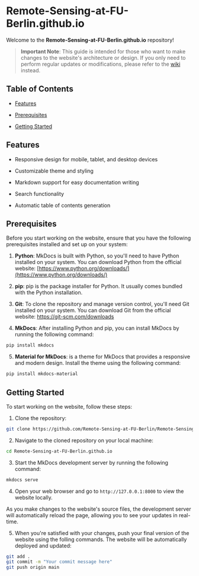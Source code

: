 # Remote-Sensing-at-FU-Berlin.github.io

Welcome to the **Remote-Sensing-at-FU-Berlin.github.io** repository!

> **Important Note**: This guide is intended for those who want to make changes to the website's architecture or design. If you only need to perform regular updates or modifications, please refer to the [wiki](https://github.com/Remote-Sensing-at-FU-Berlin/Remote-Sensing-at-FU-Berlin.github.io/wiki) instead.

## Table of Contents

- [Features](#features)


- [Prerequisites](#prerequisites)


- [Getting Started](#getting-started)

## Features


- Responsive design for mobile, tablet, and desktop devices


- Customizable theme and styling

- Markdown support for easy documentation writing


- Search functionality


- Automatic table of contents generation


## Prerequisites


Before you start working on the website, ensure that you have the following prerequisites installed and set up on your system:


1. **Python**: MkDocs is built with Python, so you'll need to have Python installed on your system. You can download Python from the official website: [https://www.python.org/downloads/](https://www.python.org/downloads/)


2. **pip**: pip is the package installer for Python. It usually comes bundled with the Python installation.

3. **Git**: To clone the repository and manage version control, you'll need Git installed on your system. You can download Git from the official website: https://git-scm.com/downloads

4. **MkDocs**: After installing Python and pip, you can install MkDocs by running the following command:

```bash
pip install mkdocs
```

5. **Material for MkDocs**: is a theme for
 MkDocs that provides a responsive and modern design. Install the theme 
using the following command:

```bash
pip install mkdocs-material
```

## Getting Started
To start working on the website, follow these steps:

1. Clone the repository:

```bash
git clone https://github.com/Remote-Sensing-at-FU-Berlin/Remote-Sensing-at-FU-Berlin.github.io.git
```

2. Navigate to the cloned repository on your local machine:

```bash
cd Remote-Sensing-at-FU-Berlin.github.io
```

3. Start the MkDocs development server by running the following command:

```bash
mkdocs serve
```

4. Open your web browser and go to `http://127.0.0.1:8000` to view the website locally.

As you make changes to the website's source files, the development server will automatically reload the page, allowing you to see your updates in real-time.

5. When you're satisfied with your changes, push your final version of the website using the folling commands. The website will be automatically deployed and updated:

```bash
git add .
git commit -m "Your commit message here"
git push origin main
```

